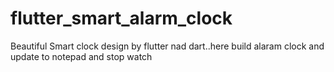 # flutter_smart_alarm_clock
Beautiful Smart clock design by flutter nad dart..here build alaram clock and update to notepad and stop watch
